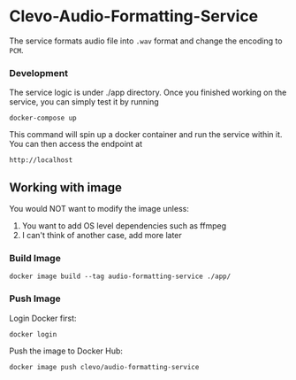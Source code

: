 # Clevo-Audio-Formatting-Service
The service formats audio file into `.wav` format and change the encoding to `PCM`. 

### Development
The service logic is under ./app directory. Once you finished working on the service, you can simply test it by running

`docker-compose up`

This command will spin up a docker container and run the service within it. You can then access the endpoint at

`http://localhost`

## Working with image
You would NOT want to modify the image unless:
1. You want to add OS level dependencies such as ffmpeg
2. I can't think of another case, add more later

### Build Image
`docker image build --tag audio-formatting-service ./app/`

### Push Image
Login Docker first:

`docker login`

Push the image to Docker Hub:

`docker image push clevo/audio-formatting-service`


